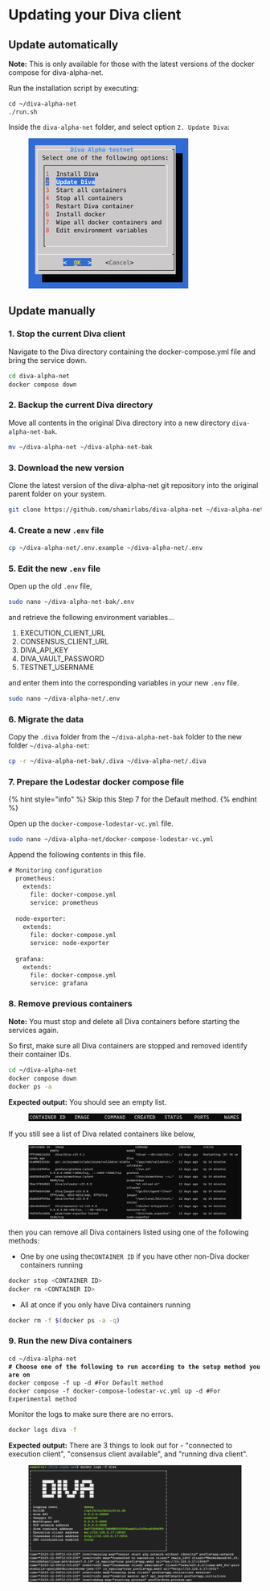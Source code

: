# Updating your Diva client

## Update automatically

**Note:** This is only available for those with the latest versions of the docker compose for diva-alpha-net.

Run the installation script by executing:

```
cd ~/diva-alpha-net
./run.sh
```

Inside the `diva-alpha-net` folder, and select option `2. Update Diva`:

<figure><img src="../.gitbook/assets/image (26).png" alt="" width="318"><figcaption></figcaption></figure>

## Update manually

### 1. Stop the current Diva client

Navigate to the Diva directory containing the docker-compose.yml file and bring the service down.

```sh
cd diva-alpha-net
docker compose down
```

### 2. Backup the current Diva directory

Move all contents in the original Diva directory into a new directory `diva-alpha-net-bak`.

```sh
mv ~/diva-alpha-net ~/diva-alpha-net-bak
```

### 3. Download the new version&#x20;

Clone the latest version of the diva-alpha-net git repository into the original parent folder on your system.

```sh
git clone https://github.com/shamirlabs/diva-alpha-net ~/diva-alpha-net
```

### 4. Create a new `.env` file

```sh
cp ~/diva-alpha-net/.env.example ~/diva-alpha-net/.env 
```

### 5. Edit the new `.env` file

Open up the old `.env` file,

```sh
sudo nano ~/diva-alpha-net-bak/.env
```

and retrieve the following environment variables...

1. EXECUTION\_CLIENT\_URL
2. CONSENSUS\_CLIENT\_URL
3. DIVA\_API\_KEY
4. DIVA\_VAULT\_PASSWORD
5. TESTNET\_USERNAME

and enter them into the corresponding variables in your new `.env` file.

```sh
sudo nano ~/diva-alpha-net/.env
```

### 6. Migrate the data

Copy the `.diva` folder from the `~/diva-alpha-net-bak` folder to the new folder `~/diva-alpha-net`:

```sh
cp -r ~/diva-alpha-net-bak/.diva ~/diva-alpha-net/.diva
```

### 7. Prepare the Lodestar docker compose file

{% hint style="info" %}
Skip this Step 7 for the Default method.
{% endhint %}

Open up the `docker-compose-lodestar-vc.yml` file.

```sh
sudo nano ~/diva-alpha-net/docker-compose-lodestar-vc.yml
```

Append the following contents in this file.

```
# Monitoring configuration
  prometheus:
    extends:
      file: docker-compose.yml
      service: prometheus

  node-exporter:
    extends:
      file: docker-compose.yml
      service: node-exporter

  grafana:
    extends:
      file: docker-compose.yml
      service: grafana
```

### 8. Remove previous containers

**Note:** You must stop and delete all Diva containers before starting the services again.

So first, make sure all Diva containers are stopped and removed identify their container IDs. &#x20;

```sh
cd ~/diva-alpha-net
docker compose down
docker ps -a
```

**Expected output:** You should see an empty list.&#x20;

<figure><img src="../.gitbook/assets/image (28).png" alt=""><figcaption></figcaption></figure>

If you still see a list of Diva related containers like below,

<figure><img src="../.gitbook/assets/image (27).png" alt=""><figcaption></figcaption></figure>

then you can remove all Diva containers listed using one of the following methods:

* One by one using the`CONTAINER ID` if you have other non-Diva docker containers running

```sh
docker stop <CONTAINER ID>
docker rm <CONTAINER ID>
```

* All at once if you only have Diva containers running

```sh
docker rm -f $(docker ps -a -q)
```

### 9. Run the new Diva containers

<pre class="language-sh"><code class="lang-sh">cd ~/diva-alpha-net
<strong># Choose one of the following to run according to the setup method you are on 
</strong>docker compose -f up -d #For Default method
docker compose -f docker-compose-lodestar-vc.yml up -d #For Experimental method
</code></pre>

Monitor the logs to make sure there are no errors.

```sh
docker logs diva -f
```

**Expected output:** There are 3 things to look out for - "connected to execution client", "consensus client available", and "running diva client".

<figure><img src="../.gitbook/assets/image (29).png" alt=""><figcaption></figcaption></figure>
